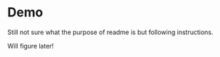 # Demo

Still not sure what the purpose of readme is but following instructions. 

Will figure later!

